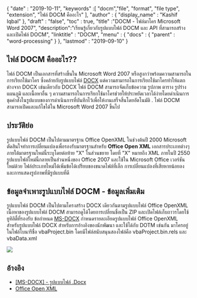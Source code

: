 {
  "date" : "2019-10-11",
  "keywords" :[ "docm","file", "format", "file type", "extension", "ไฟล์ DOCM คืออะไร" ],
  "author" : {
    "display_name" : "Kashif Iqbal"
},
  "draft" : "false",
  "toc" : true,
  "title" :"DOCM - ไฟล์มาโคร Microsoft Word 2007",
  "description":"เรียนรู้เกี่ยวกับรูปแบบไฟล์ DOCM และ API ที่สามารถสร้างและเปิดไฟล์ DOCM",
  "linktitle" : "DOCM",
  "menu" : {
    "docs" : {
      "parent" : "word-processing"
}
},
  "lastmod" : "2019-09-10"
}

## ไฟล์ DOCM คืออะไร??

ไฟล์ DOCM เป็นเอกสารที่สร้างขึ้นใน Microsoft Word 2007 หรือสูงกว่าพร้อมความสามารถในการเรียกใช้มาโคร ซึ่งคล้ายกับรูปแบบไฟล์ [DOCX](https://docs.fileformat.com/word-processing/docx/) แต่ความสามารถในการเรียกใช้มาโครทำให้แตกต่างจาก DOCX เช่นเดียวกับ DOCX ไฟล์ DOCM สามารถจัดเก็บข้อความ รูปภาพ ตาราง รูปร่าง แผนภูมิ และเนื้อหาอื่น ๆ ความสามารถในการเรียกใช้มาโครช่วยให้ประหยัดเวลาได้ง่ายโดยดำเนินการชุดคำสั่งในรูปแบบของการดำเนินการที่บันทึกไว้เพื่อให้งานเสร็จสิ้นโดยอัตโนมัติ . ไฟล์ DOCM สามารถเปิดและแก้ไขได้ใน Microsoft Word 2007 ขึ้นไป

## ประวัติย่อ

รูปแบบไฟล์ DOCM เป็นไปตามมาตรฐาน Office OpenXML ในช่วงต้นปี 2000 Microsoft ตัดสินใจทำการเปลี่ยนแปลงเพื่อรองรับมาตรฐานสำหรับ **Office Open XML** เอกสารประเภทต่างๆ ภายใต้มาตรฐานใหม่นี้ระบุโดยต่อท้าย "X" ในส่วนขยาย โดยที่ "X" หมายถึง XML ภายในปี 2550 รูปแบบไฟล์ใหม่นี้กลายเป็นส่วนหนึ่งของ Office 2007 และใช้ใน Microsoft Office เวอร์ชันใหม่ด้วย ไฟล์ประเภทใหม่ได้เพิ่มข้อได้เปรียบของขนาดไฟล์ที่เล็ก การเปลี่ยนแปลงที่เสียหายน้อยลง และการแสดงรูปภาพที่มีรูปแบบที่ดี

## ข้อมูลจำเพาะรูปแบบไฟล์ DOCM - ข้อมูลเพิ่มเติม

รูปแบบไฟล์ DOCM เป็นไปตามโครงสร้าง DOCX เดียวกันตามรูปแบบไฟล์ Office OpenXML เนื้อหาของรูปแบบไฟล์ DOCM สามารถดูได้โดยการเปลี่ยนชื่อเป็น ZIP และเปิดไฟล์เก็บถาวรโดยใช้ยูทิลิตี้ที่รองรับ ข้อกำหนด [MS-DOCX](https://msdn.microsoft.com/en-us/library/dd773189(v#office.12).aspx) กำหนดรายละเอียดรูปแบบไฟล์ Office OpenXML สำหรับรูปแบบไฟล์ DOCX สำหรับการอ้างอิงของนักพัฒนา และใช้ได้กับ DOTM เช่นกัน มาโครอยู่ในไฟล์ไบนารีชื่อ vbaProject.bin โดยมีไฟล์สนับสนุนสองไฟล์คือ vbaProject.bin.rels และ vbaData.xml

![](https://social.technet.microsoft.com/Forums/getfile/331363)

## อ้างอิง

* [[MS-DOCX] - รูปแบบไฟล์ .Docx](https://msdn.microsoft.com/en-us/library/dd773189(v#office.12).aspx)
* [Office Open XML](http://officeopenxml.com/)


